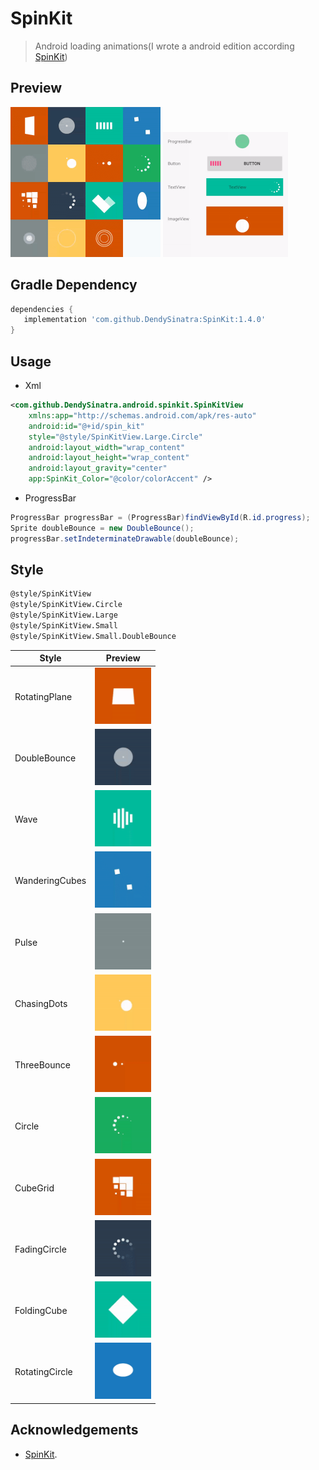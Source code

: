 # SpinKit
>Android loading animations(I wrote a android edition according [SpinKit](https://tobiasahlin.com/spinkit))

## Preview

<img src="https://raw.githubusercontent.com/DendySinatra/SpinKit/master/art/screen.gif" width="240px" height="240px"/>

<img src="https://raw.githubusercontent.com/DendySinatra/SpinKit/master/art/screen2.gif" width="200px" height="200px"/>

## Gradle Dependency
> 
 ```gradle
dependencies {
    implementation 'com.github.DendySinatra:SpinKit:1.4.0'
 }
```


## Usage
- Xml

 ```xml
<com.github.DendySinatra.android.spinkit.SpinKitView
     xmlns:app="http://schemas.android.com/apk/res-auto"
     android:id="@+id/spin_kit"
     style="@style/SpinKitView.Large.Circle"
     android:layout_width="wrap_content"
     android:layout_height="wrap_content"
     android:layout_gravity="center"
     app:SpinKit_Color="@color/colorAccent" />         
```
 
- ProgressBar
> 
 ```java
ProgressBar progressBar = (ProgressBar)findViewById(R.id.progress);
Sprite doubleBounce = new DoubleBounce();
progressBar.setIndeterminateDrawable(doubleBounce);
```

## Style
> 
 ```xml
@style/SpinKitView
@style/SpinKitView.Circle
@style/SpinKitView.Large
@style/SpinKitView.Small
@style/SpinKitView.Small.DoubleBounce   
 ```

Style | Preview
------------     |   -------------
RotatingPlane    | <img src='https://raw.githubusercontent.com/DendySinatra/SpinKit/master/art/RotatingPlane.gif' alt='RotatingPlane' width="90px" height="90px"/>
DoubleBounce     | <img src='https://raw.githubusercontent.com/DendySinatra/SpinKit/master/art/DoubleBounce.gif' alt='DoubleBounce' width="90px" height="90px"/>
Wave             | <img src='https://raw.githubusercontent.com/DendySinatra/SpinKit/master/art/Wave.gif' alt='Wave' width="90px" height="90px"/>
WanderingCubes   | <img src='https://raw.githubusercontent.com/DendySinatra/SpinKit/master/art/WanderingCubes.gif' alt='WanderingCubes' width="90px" height="90px"/>
Pulse            | <img src='https://raw.githubusercontent.com/DendySinatra/SpinKit/master/art/Pulse.gif' alt='Pulse' width="90px" height="90px"/>
ChasingDots      | <img src='https://raw.githubusercontent.com/DendySinatra/SpinKit/master/art/ChasingDots.gif' alt='ChasingDots' width="90px" height="90px"/>
ThreeBounce      | <img src='https://raw.githubusercontent.com/DendySinatra/SpinKit/master/art/ThreeBounce.gif' alt='ThreeBounce' width="90px" height="90px"/>
Circle           | <img src='https://raw.githubusercontent.com/DendySinatra/SpinKit/master/art/Circle.gif' alt='Circle' width="90px" height="90px"/>
CubeGrid         | <img src='https://raw.githubusercontent.com/DendySinatra/SpinKit/master/art/CubeGrid.gif' alt='CubeGrid' width="90px" height="90px"/>
FadingCircle     | <img src='https://raw.githubusercontent.com/DendySinatra/SpinKit/master/art/FadingCircle.gif' alt='FadingCircle' width="90px" height="90px"/>
FoldingCube      | <img src='https://raw.githubusercontent.com/DendySinatra/SpinKit/master/art/FoldingCube.gif' alt='FoldingCube' width="90px" height="90px"/>
RotatingCircle   | <img src='https://raw.githubusercontent.com/DendySinatra/SpinKit/master/art/RotatingCircle.gif' alt='RotatingCircle' width="90px" height="90px"/>







## Acknowledgements
- [SpinKit](https://github.com/tobiasahlin/SpinKit).




